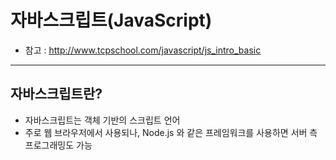 # 자바스크립트(JavaScript)

* 참고 : http://www.tcpschool.com/javascript/js_intro_basic

 ---

## 자바스크립트란?
* 자바스크립트는 객체 기반의 스크립트 언어
* 주로 웹 브라우저에서 사용되나, Node.js 와 같은 프레임워크를 사용하면 서버 측 프로그래밍도 가능

